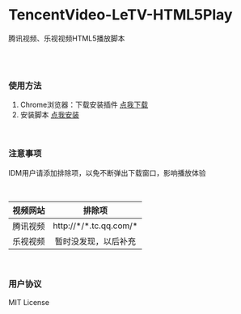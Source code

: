 # TencentVideo-LeTV-HTML5Play
腾讯视频、乐视视频HTML5播放脚本

<br><br>

### 使用方法
1. Chrome浏览器：下载安装插件 [点我下载](https://chrome.google.com/webstore/detail/tampermonkey/dhdgffkkebhmkfjojejmpbldmpobfkfo)
2. 安装脚本 [点我安装](https://raw.githubusercontent.com/kuaitou286/TencentVideo-LeTV-HTML5Play/master/TencentVideo-LeTV-HTML5Play.user.js)

<br>

### 注意事项
IDM用户请添加排除项，以免不断弹出下载窗口，影响播放体验

<br>

| 视频网站 | 排除项 |
| ------------- |:-------------:|
| 腾讯视频  | http:\/\/\*\/\*.tc.qq.com\/\* |
| 乐视视频  | 暂时没发现，以后补充  | 

<br>

### 用户协议
MIT License
